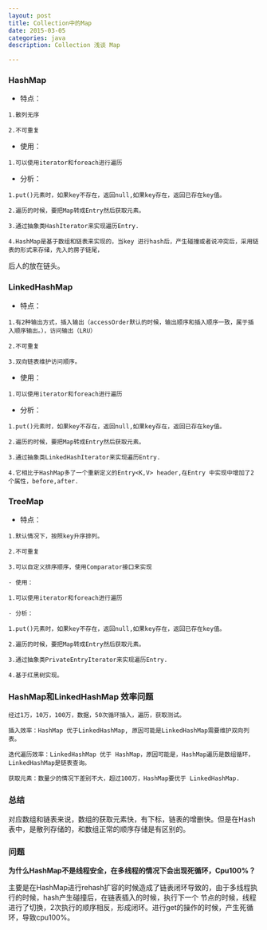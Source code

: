 ```yaml
---
layout: post 
title: Collection中的Map
date: 2015-03-05
categories: java
description: Collection 浅谈 Map

---
```


### HashMap
	
   - 特点：
	
	1.散列无序
	
	2.不可重复

   - 使用：
	
	1.可以使用iterator和foreach进行遍历

   - 分析：
	
	1.put()元素时，如果key不存在，返回null,如果key存在，返回已存在key值。
	
	2.遍历的时候，要把Map转成Entry然后获取元素。
	
	3.通过抽象类HashIterator来实现遍历Entry.
	
	4.HashMap是基于数组和链表来实现的，当key 进行hash后，产生碰撞或者说冲突后，采用链表的形式来存储，先入的房子链尾，
后人的放在链头。
		

### LinkedHashMap
	
   - 特点：
	
	1.有2种输出方式，插入输出（accessOrder默认的时候，输出顺序和插入顺序一致，属于插入顺序输出。），访问输出（LRU）
	
	2.不可重复
	
	3.双向链表维护访问顺序。

   - 使用：
	
	1.可以使用iterator和foreach进行遍历

   - 分析：
	
	1.put()元素时，如果key不存在，返回null,如果key存在，返回已存在key值。
	
	2.遍历的时候，要把Map转成Entry然后获取元素。
	
	3.通过抽象类LinkedHashIterator来实现遍历Entry.
	
	4.它相比于HashMap多了一个重新定义的Entry<K,V> header,在Entry 中实现中增加了2个属性，before,after.


### TreeMap
	
   - 特点：
	
	1.默认情况下，按照key升序排列。
	
	2.不可重复
	
	3.可以自定义排序顺序，使用Comparator接口来实现

    - 使用：
	
	1.可以使用iterator和foreach进行遍历

    - 分析：
	
	1.put()元素时，如果key不存在，返回null,如果key存在，返回已存在key值。
	
	2.遍历的时候，要把Map转成Entry然后获取元素。
	
	3.通过抽象类PrivateEntryIterator来实现遍历Entry.
	
	4.基于红黑树实现。


	

		
### HashMap和LinkedHashMap 效率问题

	经过1万，10万，100万，数据，50次循环插入，遍历，获取测试。
	
	插入效率：HashMap 优于LinkedHashMap, 原因可能是LinkedHashMap需要维护双向列表。
	
	迭代遍历效率：LinkedHashMap 优于 HashMap，原因可能是，HashMap遍历是数组循环，LinkedHashMap是链表查询。
	
	获取元素：数量少的情况下差别不大，超过100万，HashMap要优于 LinkedHashMap.


### 总结

   对应数组和链表来说，数组的获取元素快，有下标，链表的增删快。但是在Hash表中，是散列存储的，和数组正常的顺序存储是有区别的。

### 问题

   **为什么HashMap不是线程安全，在多线程的情况下会出现死循环，Cpu100%？**

   主要是在HashMap进行rehash扩容的时候造成了链表闭环导致的，由于多线程执行的时候，hash产生碰撞后，在链表插入的时候，执行下一个
节点的时候，线程进行了切换，2次执行的顺序相反，形成闭环。进行get的操作的时候，产生死循环，导致cpu100%。




